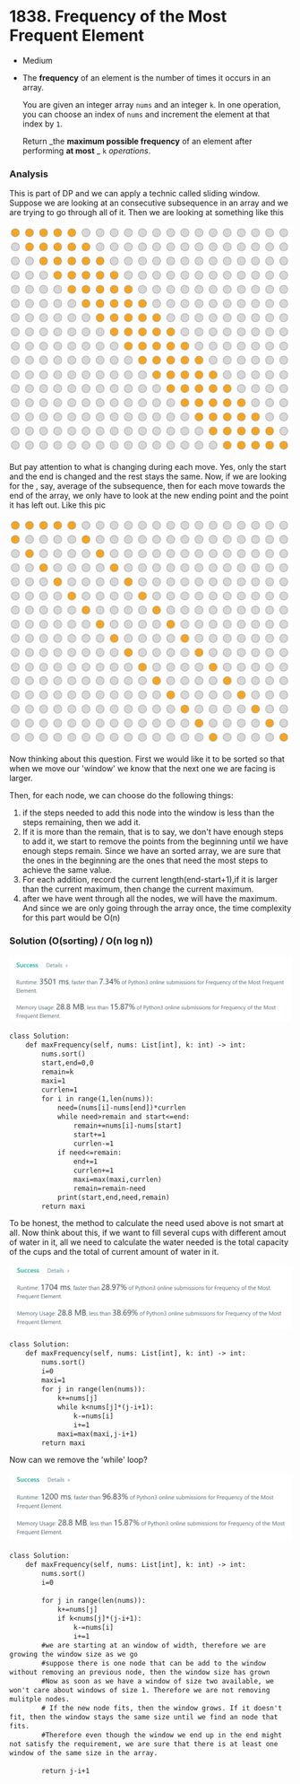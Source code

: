 # 1838. Frequency of the Most Frequent Element

* Medium
*   The **frequency** of an element is the number of times it occurs in an array.

    You are given an integer array `nums` and an integer `k`. In one operation, you can choose an index of `nums` and increment the element at that index by `1`.

    Return _the **maximum possible frequency** of an element after performing **at most** _ `k` _operations_.

### Analysis&#x20;

This is part of DP and we can apply a technic called sliding window. Suppose we are looking at an consecutive subsequence in an array and we are trying to go through all of it. Then we are looking at something like this

![from StackOverflow](<../.gitbook/assets/image (15) (1) (1) (1) (1) (1) (1) (1).png>)

But pay attention to what is changing during each move. Yes, only the start and the end is changed and the rest stays the same. Now, if we are looking for the , say, average of the subsequence, then for each move towards the end of the array, we only have to look at the new ending point and the point it has left out. Like this pic

![](<../.gitbook/assets/image (16) (1) (1) (1) (1) (1) (1) (1) (1) (1) (1) (1).png>)

Now thinking about this question. First we would like it to be sorted so that when we move our 'window' we know that the next one we are facing is larger.&#x20;

Then, for each node, we can choose do the following things:

1. if the steps needed to add this node into the window is less than the steps remaining, then we add it.&#x20;
2. If it is more than the remain, that is to say, we don't have enough steps to add it, we start to remove the points from the beginning until we have enough steps remain. Since we have an sorted array, we are sure that the ones in the beginning are the ones that need the most steps to achieve the same value.&#x20;
3. For each addition, record the current length(end-start+1),if it is larger than the current maximum, then change the current maximum.&#x20;
4. after we have went through all the nodes, we will have the maximum. And since we are only going through the array once, the time complexity for this part would be O(n)

### Solution (O(sorting)  /  O(n log n))

![](<../.gitbook/assets/image (11) (1) (1) (1) (1) (1) (1) (1) (1).png>)

```
class Solution:
    def maxFrequency(self, nums: List[int], k: int) -> int:
        nums.sort()
        start,end=0,0
        remain=k
        maxi=1
        currlen=1
        for i in range(1,len(nums)):
            need=(nums[i]-nums[end])*currlen
            while need>remain and start<=end:
                remain+=nums[i]-nums[start]
                start+=1
                currlen-=1
            if need<=remain:
                end+=1
                currlen+=1
                maxi=max(maxi,currlen)
                remain=remain-need
            print(start,end,need,remain)
        return maxi
```

To be honest, the method to calculate the need used above is not smart at all. Now think about this, if we want to fill several cups with different amout of water in it, all we need to calculate the water needed is the total capacity of the cups and the total of current amount of water in it.&#x20;

![](<../.gitbook/assets/image (5) (1) (1) (1) (1) (1) (1).png>)

```
class Solution:
    def maxFrequency(self, nums: List[int], k: int) -> int:
        nums.sort()
        i=0
        maxi=1
        for j in range(len(nums)):
            k+=nums[j]
            while k<nums[j]*(j-i+1):
                k-=nums[i]
                i+=1
            maxi=max(maxi,j-i+1)
        return maxi
```

Now can we remove the 'while' loop?

![](<../.gitbook/assets/image (12) (1) (1) (1) (1) (1) (1) (1) (1) (1) (1).png>)

```
class Solution:
    def maxFrequency(self, nums: List[int], k: int) -> int:
        nums.sort()
        i=0

        for j in range(len(nums)):
            k+=nums[j]
            if k<nums[j]*(j-i+1):
                k-=nums[i]
                i+=1
        #we are starting at an window of width, therefore we are growing the window size as we go 
        #suppose there is one node that can be add to the window without removing an previous node, then the window size has grown
        #Now as soon as we have a window of size two available, we won't care about windows of size 1. Therefore we are not removing mulitple nodes. 
        # If the new node fits, then the window grows. If it doesn't fit, then the window stays the same size until we find an node that fits. 
        #Therefore even though the window we end up in the end might not satisfy the requirement, we are sure that there is at least one window of the same size in the array.
        
        return j-i+1
```

